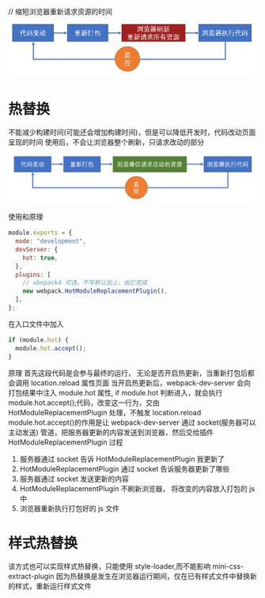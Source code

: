 // 缩短浏览器重新请求资源的时间
![](./assets/2020-02-21-14-20-49.png)

# 热替换

不能减少构建时间(可能还会增加构建时间)，但是可以降低开发时，代码改动页面呈现的时间
使用后，不会让浏览器整个刷新，只请求改动的部分
![](./assets/2020-02-21-14-22-32.png)

使用和原理

```js
module.exports = {
  mode: "development",
  devServer: {
    hot: true,
  },
  plugins: [
    // wbepack4 可选，不写默认加上，由它完成
    new webpack.HotModuleReplacementPlugin(),
  ],
};
```

在入口文件中加入

```js
if (module.hot) {
  module.hot.accept();
}
```

原理
首先这段代码是会参与最终的运行，
无论是否开启热更新，当重新打包后都会调用 location.reload 属性页面
当开启热更新后，webpack-dev-server 会向打包结果中注入 module.hot 属性,
if module.hot 判断进入，就会执行 module.hot.accept();代码，改变这一行为，交由 HotModuleReplacementPlugin 处理，不触发 location.reload
module.hot.accept()的作用是让 webpack-dev-server 通过 socket(服务器可以主动发送) 管道，把服务器更新的内容发送到浏览器，然后交给插件 HotModuleReplacementPlugin
过程

1. 服务器通过 socket 告诉 HotModuleReplacementPlugin 我更新了
2. HotModuleReplacementPlugin 通过 socket 告诉服务器更新了哪些
3. 服务器通过 socket 发送更新的内容
4. HotModuleReplacementPlugin 不刷新浏览器， 将改变的内容放入打包的 js 中
5. 浏览器重新执行打包好的 js 文件

# 样式热替换

该方式也可以实现样式热替换，只能使用 style-loader,而不能影响 mini-css-extract-plugin
因为热替换是发生在浏览器运行期间，仅在已有样式文件中替换新的样式，重新运行样式文件

